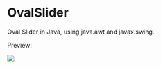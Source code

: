 OvalSlider
==========

Oval Slider in Java, using java.awt and javax.swing.

Preview:

<a href="https://imgflip.com/gif/8pwxa"><img src="//i.imgflip.com/8pwxa.gif"/></a>
